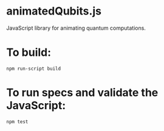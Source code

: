 # animatedQubits.js

JavaScript library for animating quantum computations.

# To build:
    npm run-script build

# To run specs and validate the JavaScript:
    npm test
